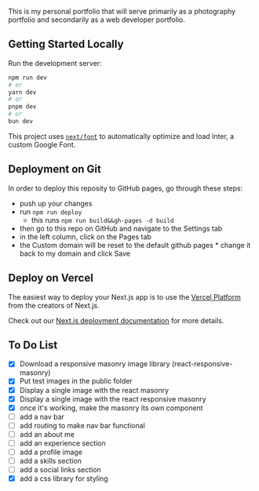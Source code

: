 This is my personal portfolio that will serve primarily as a photography portfolio and secondarily as a web developer portfolio.

## Getting Started Locally

Run the development server:

```bash
npm run dev
# or
yarn dev
# or
pnpm dev
# or
bun dev
```

This project uses [`next/font`](https://nextjs.org/docs/basic-features/font-optimization) to automatically optimize and load Inter, a custom Google Font.

## Deployment on Git

In order to deploy this reposity to GitHub pages, go through these steps:

- push up your changes
- run `npm run deploy`
    - this runs `npm run build&&gh-pages -d build`
- then go to this repo on GitHub and navigate to the Settings tab
- in the left column, click on the Pages tab
- the Custom domain will be reset to the default github pages * change it back to my domain and click Save

## Deploy on Vercel

The easiest way to deploy your Next.js app is to use the [Vercel Platform](https://vercel.com/new?utm_medium=default-template&filter=next.js&utm_source=create-next-app&utm_campaign=create-next-app-readme) from the creators of Next.js.

Check out our [Next.js deployment documentation](https://nextjs.org/docs/deployment) for more details.

## To Do List

- [x] Download a responsive masonry image library (react-responsive-masonry)
- [x] Put test images in the public folder
- [x] Display a single image with the react masonry
- [x] Display a single image with the react responsive masonry
- [x] once it's working, make the masonry its own component
- [ ] add a nav bar
- [ ] add routing to make nav bar functional
- [ ] add an about me
- [ ] add an experience section
- [ ] add a profile image
- [ ] add a skills section
- [ ] add a social links section
- [x] add a css library for styling

